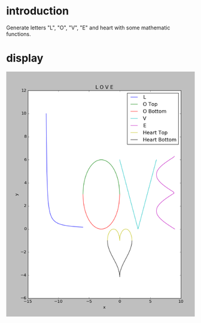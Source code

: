# introduction
Generate letters "L", "O", "V", "E" and heart with some mathematic functions.

# display
![](https://github.com/littleeleventhwolf/love/blob/master/result/love.png)
